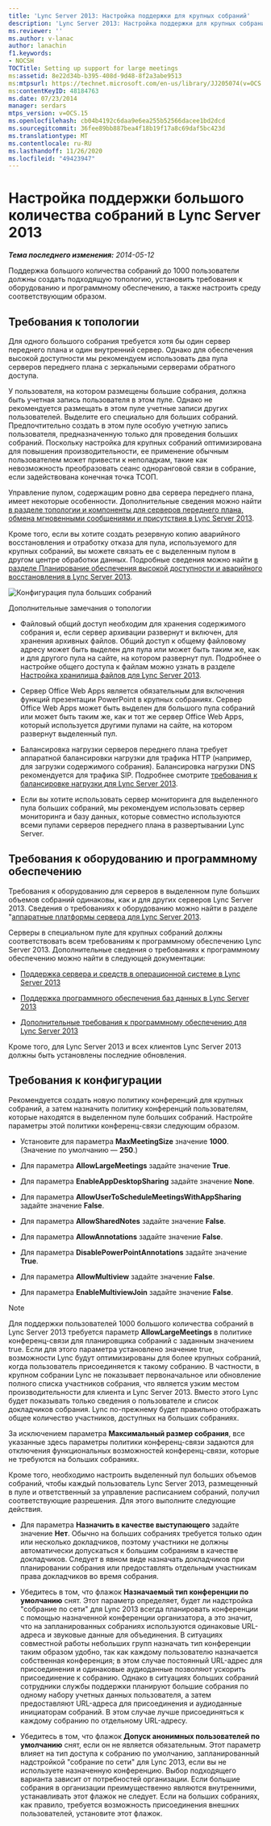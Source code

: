 ```yaml
---
title: 'Lync Server 2013: Настройка поддержки для крупных собраний'
description: 'Lync Server 2013: Настройка поддержки для крупных собраний.'
ms.reviewer: ''
ms.author: v-lanac
author: lanachin
f1.keywords:
- NOCSH
TOCTitle: Setting up support for large meetings
ms:assetid: 8e22d34b-b395-408d-9d48-8f2a3abe9513
ms:mtpsurl: https://technet.microsoft.com/en-us/library/JJ205074(v=OCS.15)
ms:contentKeyID: 48184763
ms.date: 07/23/2014
manager: serdars
mtps_version: v=OCS.15
ms.openlocfilehash: cb04b4192c6daa9e6ea255b52566dacee1bd2dcd
ms.sourcegitcommit: 36fee89bb887bea4f18b19f17a8c69daf5bc423d
ms.translationtype: MT
ms.contentlocale: ru-RU
ms.lasthandoff: 11/26/2020
ms.locfileid: "49423947"
---
```

# <a name="setting-up-support-for-large-meetings-in-lync-server-2013"></a>Настройка поддержки большого количества собраний в Lync Server 2013

<div data-xmlns="http://www.w3.org/1999/xhtml">

<div class="topic" data-xmlns="http://www.w3.org/1999/xhtml" data-msxsl="urn:schemas-microsoft-com:xslt" data-cs="https://msdn.microsoft.com/">

<div data-asp="https://msdn2.microsoft.com/asp">



</div>

<div id="mainSection">

<div id="mainBody">

<span> </span>

_**Тема последнего изменения:** 2014-05-12_

Поддержка большого количества собраний до 1000 пользователи должны создать подходящую топологию, установить требования к оборудованию и программному обеспечению, а также настроить среду соответствующим образом.

<div>

## <a name="topology-requirements"></a>Требования к топологии

Для одного большого собрания требуется хотя бы один сервер переднего плана и один внутренний сервер. Однако для обеспечения высокой доступности мы рекомендуем использовать два пула серверов переднего плана с зеркальными серверами обратного доступа.

У пользователя, на котором размещены большие собрания, должна быть учетная запись пользователя в этом пуле. Однако не рекомендуется размещать в этом пуле учетные записи других пользователей. Выделите его специально для больших собраний. Предпочтительно создать в этом пуле особую учетную запись пользователя, предназначенную только для проведения больших собраний. Поскольку настройка для крупных собраний оптимизирована для повышения производительности, ее применение обычным пользователем может привести к неполадкам, такие как невозможность преобразовать сеанс одноранговой связи в собрание, если задействована конечная точка ТСОП.

Управление пулом, содержащим ровно два сервера переднего плана, имеет некоторые особенности. Дополнительные сведения можно найти [в разделе топологии и компоненты для серверов переднего плана, обмена мгновенными сообщениями и присутствия в Lync Server 2013](lync-server-2013-topologies-and-components-for-front-end-servers-instant-messaging-and-presence.md).

Кроме того, если вы хотите создать резервную копию аварийного восстановления и отработку отказа для пула, используемого для крупных собраний, вы можете связать ее с выделенным пулом в другом центре обработки данных. Подробные сведения можно найти [в разделе Планирование обеспечения высокой доступности и аварийного восстановления в Lync Server 2013](lync-server-2013-planning-for-high-availability-and-disaster-recovery.md).

![Конфигурация пула больших собраний](images/JJ205074.ee00e1c0-c3b2-464d-aa89-a1e877cd034d(OCS.15).jpg "Конфигурация пула больших собраний")

Дополнительные замечания о топологии

  - Файловый общий доступ необходим для хранения содержимого собрания и, если сервер архивации развернут и включен, для хранения архивных файлов. Общий доступ к общему файловому адресу может быть выделен для пула или может быть таким же, как и для другого пула на сайте, на котором развернут пул. Подробнее о настройке общего доступа к файлам можно узнать в разделе [Настройка хранилища файлов для Lync Server 2013](lync-server-2013-configure-dfs-file-storage.md).

  - Сервер Office Web Apps является обязательным для включения функций презентации PowerPoint в крупных собраниях. Сервер Office Web Apps может быть выделен для большого пула собраний или может быть таким же, как и тот же сервер Office Web Apps, который используется другими пулами на сайте, на котором развернут выделенный пул.

  - Балансировка нагрузки серверов переднего плана требует аппаратной балансировки нагрузки для трафика HTTP (например, для загрузки содержимого собрания). Балансировка нагрузки DNS рекомендуется для трафика SIP. Подробнее смотрите [требования к балансировке нагрузки для Lync Server 2013](lync-server-2013-load-balancing-requirements.md).

  - Если вы хотите использовать сервер мониторинга для выделенного пула больших собраний, мы рекомендуем использовать сервер мониторинга и базу данных, которые совместно используются всеми пулами серверов переднего плана в развертывании Lync Server.

</div>

<div>

## <a name="hardware-and-software-requirements"></a>Требования к оборудованию и программному обеспечению

Требования к оборудованию для серверов в выделенном пуле больших объемов собраний одинаковы, как и для других серверов Lync Server 2013. Сведения о требованиях к оборудованию можно найти в разделе "[аппаратные платформы сервера для Lync Server 2013](lync-server-2013-server-hardware-platforms.md).

Серверы в специальном пуле для крупных собраний должны соответствовать всем требованиям к программному обеспечению Lync Server 2013. Дополнительные сведения о требованиях к программному обеспечению можно найти в следующей документации:

  - [Поддержка сервера и средств в операционной системе в Lync Server 2013](lync-server-2013-server-and-tools-operating-system-support.md)

  - [Поддержка программного обеспечения баз данных в Lync Server 2013](lync-server-2013-database-software-support.md)

  - [Дополнительные требования к программному обеспечению для Lync Server 2013](lync-server-2013-additional-software-requirements.md)

Кроме того, для Lync Server 2013 и всех клиентов Lync Server 2013 должны быть установлены последние обновления.

</div>

<div>

## <a name="configuration-requirements"></a>Требования к конфигурации

Рекомендуется создать новую политику конференций для крупных собраний, а затем назначить политику конференций пользователям, которые находятся в выделенном пуле больших собраний. Настройте параметры этой политики конференц-связи следующим образом.

  - Установите для параметра **MaxMeetingSize** значение **1000**. (Значение по умолчанию — **250**.)

  - Для параметра **AllowLargeMeetings** задайте значение **True**.

  - Для параметра **EnableAppDesktopSharing** задайте значение **None**.

  - Для параметра **AllowUserToScheduleMeetingsWithAppSharing** задайте значение **False**.

  - Для параметра **AllowSharedNotes** задайте значение **False**.

  - Для параметра **AllowAnnotations** задайте значение **False**.

  - Для параметра **DisablePowerPointAnnotations** задайте значение **True**.

  - Для параметра **AllowMultiview** задайте значение **False**.

  - Для параметра **EnableMultiviewJoin** задайте значение **False**.

<div>


> [!NOTE]  
> Для поддержки пользователей 1000 большого количества собраний в Lync Server 2013 требуется параметр <STRONG>AllowLargeMeetings</STRONG> в политике конференц-связи для планировщика собраний с заданным значением true. Если для этого параметра установлено значение true, возможности Lync будут оптимизированы для более крупных собраний, когда пользователь присоединяется к такому собранию. В частности, в крупном собрании Lync не показывает первоначальное или обновление полного списка участников собрания, что является узким местом производительности для клиента и Lync Server 2013. Вместо этого Lync будет показывать только сведения о пользователе и список докладчиков собрания. Lync по-прежнему будет правильно отображать общее количество участников, доступных на больших собраниях.



</div>

За исключением параметра **Максимальный размер собрания**, все указанные здесь параметры политики конференц-связи задаются для отключения функциональных возможностей конференц-связи, которые не требуются на больших собраниях.

Кроме того, необходимо настроить выделенный пул больших объемов собраний, чтобы каждый пользователь Lync Server 2013, размещенный в пуле и ответственный за управление расписанием собраний, получил соответствующие разрешения. Для этого выполните следующие действия.

  - Для параметра **Назначить в качестве выступающего** задайте значение **Нет**. Обычно на больших собраниях требуется только один или несколько докладчиков, поэтому участники не должны автоматически допускаться к большим собраниям в качестве докладчиков. Следует в явном виде назначать докладчиков при планировании собрания или предоставлять отдельным участникам права докладчиков во время собрания.

  - Убедитесь в том, что флажок **Назначаемый тип конференции по умолчанию** снят. Этот параметр определяет, будет ли надстройка "собрание по сети" для Lync 2013 всегда планировать конференции с помощью назначенной конференции организатора, а это значит, что на запланированных собраниях используются одинаковые URL-адреса и звуковые данные для объединения. В ситуациях совместной работы небольших групп назначать тип конференции таким образом удобно, так как каждому пользователю назначается собственная конференция; в этом случае постоянный URL-адрес для присоединения и одинаковые аудиоданные позволяют ускорить присоединение к собранию. Однако в ситуациях больших собраний сотрудники службы поддержки планируют большие собрания по одному набору учетных данных пользователя, а затем предоставляют URL-адреса для присоединения и аудиоданные инициаторам собраний. В этом случае лучше присоединяться к каждому собранию по отдельному URL-адресу.

  - Убедитесь в том, что флажок **Допуск анонимных пользователей по умолчанию** снят, если он не является обязательным. Этот параметр влияет на тип доступа к собранию по умолчанию, запланированный надстройкой "собрание по сети" для Lync 2013, если вы не используете назначенную конференцию. Выбор подходящего варианта зависит от потребностей организации. Если большие собрания в организации преимущественно являются внутренними, устанавливать этот флажок не следует. Если на больших собраниях, как правило, требуется возможность присоединения внешних пользователей, установите этот флажок.

</div>

</div>

<span> </span>

</div>

</div>

</div>


